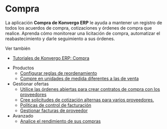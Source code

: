 # Compra

La aplicación **Compra de Konvergo ERP** le ayuda a mantener un registro de todos los
acuerdos de compra, cotizaciones y órdenes de compra que realice. Aprenda cómo
monitorear una licitación de compra, automatizar el reabastecimiento y darle
seguimiento a sus órdenes.

<div class="alert alert-secondary">
<p class="alert-title">
Ver también</p><ul>
<li><p><a href="https://www.odoo.com/slides/purchase-23">Tutoriales de Konvergo ERP: Compra</a></p></li>
</ul>
</div>

  * Productos
    * [Configurar reglas de reordenamiento](purchase/products/reordering)
    * [Compre en unidades de medida diferentes a las de venta](purchase/products/uom)
  * Gestionar ofertas
    * [Utilice las órdenes abiertas para crear contratos de compra con los proveedores](purchase/manage_deals/blanket_orders)
    * [Cree solicitudes de cotización alternas para varios proveedores.](purchase/manage_deals/calls_for_tenders)
    * [Políticas de control de facturación](purchase/manage_deals/control_bills)
    * [Gestionar facturas de proveedor](purchase/manage_deals/manage)
  * Avanzado
    * [Analice el rendimiento de sus compras](purchase/advanced/analyze)

